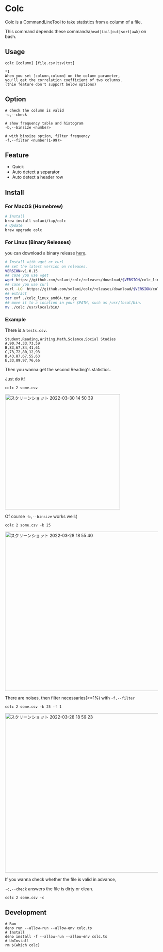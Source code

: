 # Colc

Colc is a CommandLineTool to take statistics from a column of a file.

This command depends these commands(`head|tail|cut|sort|awk`) on bash.

## Usage

```
colc [column] [file.csv|tsv|txt]

*1
When you set [column,column] on the column parameter,
you'll get the correlation coefficient of two columns.
(thie feature don't support below options)
```

## Option

```
# check the column is valid
-c,--check

# show frequency table and histogram
-b,--binsize <number>

# with binsize option, filter frequency
-f,--filter <number(1-99)>
```

## Feature

- Quick
- Auto detect a separator
- Auto detect a header row

## Install

### For MacOS (Homebrew)

```sh
# Install
brew install solaoi/tap/colc
# Update
brew upgrade colc
```

### For Linux (Binary Releases)

you can download a binary release
[here](https://github.com/solaoi/colc/releases).

```sh
# Install with wget or curl
## set the latest version on releases.
VERSION=v1.0.15
## case you use wget
wget https://github.com/solaoi/colc/releases/download/$VERSION/colc_linux_amd64.tar.gz
## case you use curl
curl -LO  https://github.com/solaoi/colc/releases/download/$VERSION/colc_linux_amd64.tar.gz
## extract
tar xvf ./colc_linux_amd64.tar.gz
## move it to a location in your $PATH, such as /usr/local/bin.
mv ./colc /usr/local/bin/
```

### Example

There is a `tests.csv`.

```
Student,Reading,Writing,Math,Science,Social Studies
A,90,74,33,73,59
B,83,67,84,41,61
C,73,72,80,12,93
D,43,87,67,55,63
E,33,89,97,76,66
```

Then you wanna get the second Reading's statistics.

Just do it!

```
colc 2 some.csv
```

<img width="379" alt="スクリーンショット 2022-03-30 14 50 39" src="https://user-images.githubusercontent.com/46414076/160760624-58a15682-0f64-45b0-8b99-2b3732952971.png">


Of course `-b,--binsize` works well:)

```
colc 2 some.csv -b 25
```

<img width="524" alt="スクリーンショット 2022-03-28 18 55 40" src="https://user-images.githubusercontent.com/46414076/160373910-9909e910-a0bf-4717-840e-596dc6758b34.png">

There are noises, then filter necessaries(>=1%) with `-f,--filter`

```
colc 2 some.csv -b 25 -f 1
```

<img width="524" alt="スクリーンショット 2022-03-28 18 56 23" src="https://user-images.githubusercontent.com/46414076/160374083-3be98d4a-797d-4076-ac14-a76d223c2fc8.png">

If you wanna check whether the file is valid in advance,

`-c,--check` answers the file is dirty or clean.

```
colc 2 some.csv -c
```

## Development

```
# Run
deno run --allow-run --allow-env colc.ts
# Install
deno install -f --allow-run --allow-env colc.ts
# UnInstall
rm $(which colc)
```
